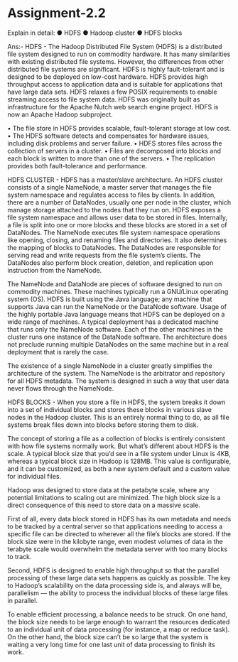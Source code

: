 # Assignment-2.2
Explain in detail:
● HDFS
● Hadoop cluster
● HDFS blocks


Ans:- HDFS - The Hadoop Distributed File System (HDFS) is a distributed file system designed to run on commodity hardware. It has many similarities with existing distributed file systems. However, the differences from other distributed file systems are significant. HDFS is highly fault-tolerant and is designed to be deployed on low-cost hardware. HDFS provides high throughput access to application data and is suitable for applications that have large data sets. HDFS relaxes a few POSIX requirements to enable streaming access to file system data. HDFS was originally built as infrastructure for the Apache Nutch web search engine project. HDFS is now an Apache Hadoop subproject.

• The file store in HDFS provides scalable, fault-tolerant storage at low cost.
• The HDFS software detects and compensates for hardware issues, including disk problems
and server failure.
• HDFS stores files across the collection of servers in a cluster.
• Files are decomposed into blocks and each block is written to more than one of the
servers.
• The replication provides both fault-tolerance and performance.


HDFS CLUSTER -
HDFS has a master/slave architecture. An HDFS cluster consists of a single NameNode, a master server that manages the file system namespace and regulates access to files by clients. In addition, there are a number of DataNodes, usually one per node in the cluster, which manage storage attached to the nodes that they run on. HDFS exposes a file system namespace and allows user data to be stored in files. Internally, a file is split into one or more blocks and these blocks are stored in a set of DataNodes. The NameNode executes file system namespace operations like opening, closing, and renaming files and directories. It also determines the mapping of blocks to DataNodes. The DataNodes are responsible for serving read and write requests from the file system’s clients. The DataNodes also perform block creation, deletion, and replication upon instruction from the NameNode.

The NameNode and DataNode are pieces of software designed to run on commodity machines. These machines typically run a GNU/Linux operating system (OS). HDFS is built using the Java language; any machine that supports Java can run the NameNode or the DataNode software. Usage of the highly portable Java language means that HDFS can be deployed on a wide range of machines. A typical deployment has a dedicated machine that runs only the NameNode software. Each of the other machines in the cluster runs one instance of the DataNode software. The architecture does not preclude running multiple DataNodes on the same machine but in a real deployment that is rarely the case.

The existence of a single NameNode in a cluster greatly simplifies the architecture of the system. The NameNode is the arbitrator and repository for all HDFS metadata. The system is designed in such a way that user data never flows through the NameNode.



HDFS BLOCKS -
When you store a file in HDFS, the system breaks it down into a set of individual blocks and stores these blocks in various slave nodes in the Hadoop cluster. This is an entirely normal thing to do, as all file systems break files down into blocks before storing them to disk.

The concept of storing a file as a collection of blocks is entirely consistent with how file systems normally work. But what’s different about HDFS is the scale. A typical block size that you’d see in a file system under Linux is 4KB, whereas a typical block size in Hadoop is 128MB. This value is configurable, and it can be customized, as both a new system default and a custom value for individual files.

Hadoop was designed to store data at the petabyte scale, where any potential limitations to scaling out are minimized. The high block size is a direct consequence of this need to store data on a massive scale.

First of all, every data block stored in HDFS has its own metadata and needs to be tracked by a central server so that applications needing to access a specific file can be directed to wherever all the file’s blocks are stored. If the block size were in the kilobyte range, even modest volumes of data in the terabyte scale would overwhelm the metadata server with too many blocks to track.

Second, HDFS is designed to enable high throughput so that the parallel processing of these large data sets happens as quickly as possible. The key to Hadoop’s scalability on the data processing side is, and always will be, parallelism — the ability to process the individual blocks of these large files in parallel.

To enable efficient processing, a balance needs to be struck. On one hand, the block size needs to be large enough to warrant the resources dedicated to an individual unit of data processing (for instance, a map or reduce task). On the other hand, the block size can’t be so large that the system is waiting a very long time for one last unit of data processing to finish its work.
